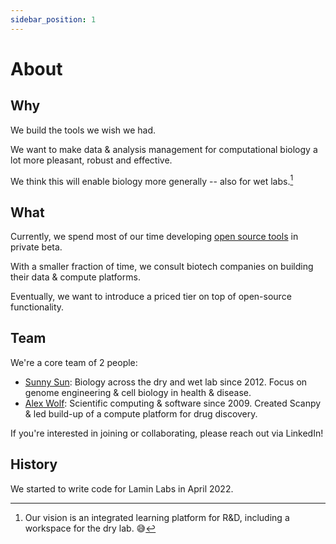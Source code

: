 ```yaml
---
sidebar_position: 1
---
```


# About

## Why

We build the tools we wish we had.

We want to make data & analysis management for computational biology a lot more pleasant, robust and effective.

We think this will enable biology more generally -- also for wet labs.[^1]

[^1]: Our vision is an integrated learning platform for R&D, including a workspace for the dry lab. 😅

## What

Currently, we spend most of our time developing [open source tools](/products) in private beta.

With a smaller fraction of time, we consult biotech companies on building their data & compute platforms.

Eventually, we want to introduce a priced tier on top of open-source functionality.

## Team

We're a core team of 2 people:

- [Sunny Sun](https://linkedin.com/in/sunnyosun): Biology across the dry and wet lab since 2012. Focus on genome engineering & cell biology in health & disease.
- [Alex Wolf](https://falexwolf.me): Scientific computing & software since 2009. Created Scanpy & led build-up of a compute platform for drug discovery.

If you're interested in joining or collaborating, please reach out via LinkedIn!

## History

We started to write code for Lamin Labs in April 2022.
